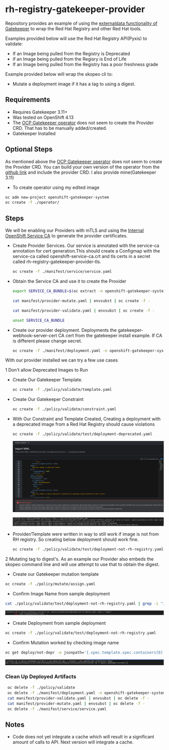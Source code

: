 # rh-registry-gatekeeper-provider
Repository provides an example of using the [externaldata functionality of Gatekeeper](https://open-policy-agent.github.io/gatekeeper/website/docs/next/externaldata/#providers-maintained-by-the-community) to wrap the Red Hat Registry and other Red Hat tools.

Examples provided below will use the Red Hat Registry API(Pyxis) to validate:
- If an Image being pulled from the Registry is Deprecated
- if an Image being pulled from the Regisry is End of Life
- If an Image being pulled from the Registry has a poor freshness grade

Example provided below will wrap the skopeo cli to:
- Mutate a deployment image if it has a tag to using a digest.

## Requirements
- Requires Gatekeeper 3.11+
- Was tested on OpenShift 4.13
- The [OCP Gatekeeper operator](https://github.com/stolostron/gatekeeper-operator) does not seem to create the Provider CRD. That has to be manually added/created.
- Gatekeeper Installed

## Optional Steps
As mentioned above the [OCP Gatekeeper operator](https://github.com/stolostron/gatekeeper-operator) does not seem to create the Provider CRD. You can build your own version of the operator from the [github link](https://github.com/stolostron/gatekeeper-operator) and include the provider CRD. I also provide mine(Gatekeeper 3.11)

- To create operator using my edited image
 ```bash
 oc adm new-project openshift-gatekeeper-system
 oc create -f ./operator/
 ```

## Steps
We will be enabling our Providers with mTLS and using the [Internal OpenShift Service CA](https://docs.openshift.com/container-platform/4.13/security/certificates/service-serving-certificate.html#add-service-serving) to generate the provider certificates.

- Create Provider Services. Our service is annotated with the service-ca annotation for cert generation.This should create a Configmap with the service-ca called openshift-service-ca.crt and tls certs in a secret called rh-registry-gatekeeper-provider-tls.

    ```bash
    oc create -f ./manifest/service/service.yaml
    ```

-  Obtain the Service CA and use it to create the Provider
   
   ```bash
   export SERVICE_CA_BUNDLE=$(oc extract -n openshift-gatekeeper-system configmap/openshift-service-ca.crt --to=- | base64 | tr -d '\n')
   ```

   ```bash
   cat manifest/provider-mutate.yaml | envsubst | oc create -f -
   ```

   ```bash
   cat manifest/provider-validate.yaml | envsubst | oc create -f -
   ```

   ```bash
   unset SERVICE_CA_BUNDLE
   ```

- Create our provider deployment. Deployments the gatekeeper-webhook-server-cert CA cert from the gatekeeper install example. If CA is different please change secret.

    ```bash
    oc create -f ./manifest/deployment.yaml -n openshift-gatekeeper-system
    ```

With our provider installed we can try a few use cases

1 Don't allow Deprecated Images to Run
  
  - Create Our Gatekeeper Template.
    ```bash
    oc create -f ./policy/validate/template.yaml
    ```

  - Create Our Gatekeeper Constraint
    ```bash
    oc create -f ./policy/validate/constraint.yaml
    ```

  - With Our Constraint and Template Created, Creating a deployment with a deprecated image from a Red Hat Registry should cause violations 
    ```bash
    oc create -f ./policy/validate/test/deployment-deprecated.yaml
    ```
    
    ![Image is deprecated from UI](./images/ui-Deprecated.png)
    
    ![Image is deprecated from CLI](./images/cli-deprecated.png)

  - Provider/Template were written in way to still work if image is not from RH registry. So creating below deployment should work fine.
    ```bash
    oc create -f ./policy/validate/test/deployment-not-rh-registry.yaml
    ```

2 Mutating tag to digest's. As an example our Provider also embeds the skopeo command line and will use attempt to use that to obtain the digest.

  - Create our Gatekeeper mutation template
  ```bash
  oc create -f ./policy/mutate/assign.yaml  
  ```

  - Confirm Image Name from sample deployment
  ```bash
  cat ./policy/validate/test/deployment-not-rh-registry.yaml | grep -i "image:"
  ```
  ![Before Mutation](./images/before-mutate.png)

  - Create Deployment from sample deployment
  ```bash
  oc create -f ./policy/validate/test/deployment-not-rh-registry.yaml  
  ```

  - Confirm Mutation worked by checking image name
  ```bash
  oc get deploy/not-depr -o jsonpath='{.spec.template.spec.containers[0].image}'
  ```
  ![After Mutation](./images/after-mutate.png)


### Clean Up Deployed Artifacts
```bash
 oc delete -f ./policy/validate
 oc delete -f ./manifest/deployment.yaml -n openshift-gatekeeper-system
 cat manifest/provider-validate.yaml | envsubst | oc delete -f -
 cat manifest/provider-mutate.yaml | envsubst | oc delete -f -
 oc delete -f ./manifest/service/service.yaml

```

## Notes
- Code does not yet integrate a cache which will result in a significant amount of calls to API. Next version will integrate a cache.
